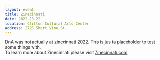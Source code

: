 ```yaml
---
layout: event
title: Zinecinnati
date: 2022-10-22
location: Clifton Cultural Arts Center
address: 2728 Short Vine St.
---
```


DnA was not actually at zinecinnati 2022. This is jus ta placeholder to test some things with.  
To learn more about Zinecinnati please visit [Zinecinnati.com](https://www.zinecinnati.com).
